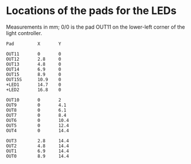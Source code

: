 # Locations of the pads for the LEDs

Measurements in mm; 0/0 is the pad OUT11 on the lower-left corner of the light controller.

    Pad         X       Y

    OUT11       0       0
    OUT12       2.8     0
    OUT13       4.8     0
    OUT14       6.9     0
    OUT15       8.9     0
    OUT15S      10.9    0
    +LED1       14.7    0
    +LED2       16.8    0

    OUT10       0       2
    OUT9        0       4.1
    OUT8        0       6.1
    OUT7        0       8.4
    OUT6        0       10.4
    OUT5        0       12.4
    OUT4        0       14.4

    OUT3        2.8     14.4
    OUT2        4.8     14.4
    OUT1        6.9     14.4
    OUT0        8.9     14.4